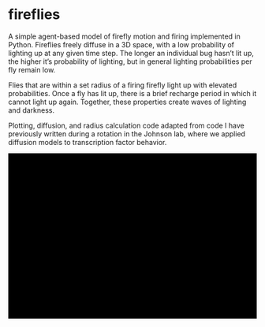 # fireflies

A simple agent-based model of firefly motion and firing implemented in Python. Fireflies freely diffuse in a 3D space, with a low probability of lighting up at any given time step. The longer an individual bug hasn’t lit up, the higher it’s probability of lighting, but in general lighting probabilities per fly remain low. 

Flies that are within a set radius of a firing firefly light up with elevated probabilities. Once a fly has lit up, there is a brief recharge period in which it cannot light up again. Together, these properties create waves of lighting and darkness.

Plotting, diffusion, and radius calculation code adapted from code I have previously written during a rotation in the Johnson lab, where we applied diffusion models to transcription factor behavior. 


![grab-landing-page](https://github.com/andrew-bortvin/fireflies/blob/main/ff_trimmed.gif)
